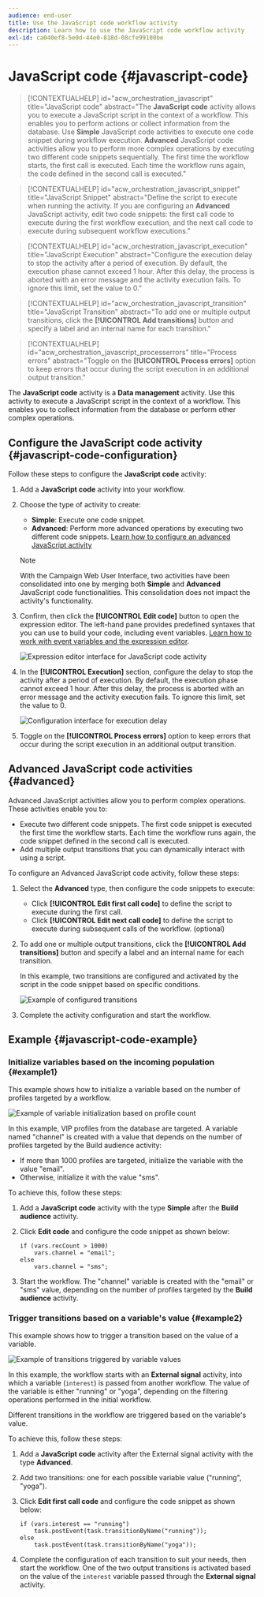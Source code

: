 ```yaml
---
audience: end-user
title: Use the JavaScript code workflow activity
description: Learn how to use the JavaScript code workflow activity
exl-id: ca040ef8-5e0d-44e0-818d-08cfe99100be
---
```

# JavaScript code {#javascript-code}

>[!CONTEXTUALHELP]
>id="acw_orchestration_javascript"
>title="JavaScript code"
>abstract="The **JavaScript code** activity allows you to execute a JavaScript script in the context of a workflow. This enables you to perform actions or collect information from the database. Use **Simple** JavaScript code activities to execute one code snippet during workflow execution. **Advanced** JavaScript code activities allow you to perform more complex operations by executing two different code snippets sequentially. The first time the workflow starts, the first call is executed. Each time the workflow runs again, the code defined in the second call is executed."

>[!CONTEXTUALHELP]
>id="acw_orchestration_javascript_snippet"
>title="JavaScript Snippet"
>abstract="Define the script to execute when running the activity. If you are configuring an **Advanced** JavaScript activity, edit two code snippets: the first call code to execute during the first workflow execution, and the next call code to execute during subsequent workflow executions."

>[!CONTEXTUALHELP]
>id="acw_orchestration_javascript_execution"
>title="JavaScript Execution"
>abstract="Configure the execution delay to stop the activity after a period of execution. By default, the execution phase cannot exceed 1 hour. After this delay, the process is aborted with an error message and the activity execution fails. To ignore this limit, set the value to 0."

>[!CONTEXTUALHELP]
>id="acw_orchestration_javascript_transition"
>title="JavaScript Transition"
>abstract="To add one or multiple output transitions, click the **[!UICONTROL Add transitions]** button and specify a label and an internal name for each transition."

>[!CONTEXTUALHELP]
>id="acw_orchestration_javascript_processerrors"
>title="Process errors"
>abstract="Toggle on the **[!UICONTROL Process errors]** option to keep errors that occur during the script execution in an additional output transition."

The **JavaScript code** activity is a **Data management** activity. Use this activity to execute a JavaScript script in the context of a workflow. This enables you to collect information from the database or perform other complex operations.

## Configure the JavaScript code activity {#javascript-code-configuration}

Follow these steps to configure the **JavaScript code** activity:

1. Add a **JavaScript code** activity into your workflow.

1. Choose the type of activity to create:

    * **Simple**: Execute one code snippet.
    * **Advanced**: Perform more advanced operations by executing two different code snippets. [Learn how to configure an advanced JavaScript activity](#advanced)

    >[!NOTE]
    >
    >With the Campaign Web User Interface, two activities have been consolidated into one by merging both **Simple** and **Advanced** JavaScript code functionalities. This consolidation does not impact the activity's functionality.

1. Confirm, then click the **[!UICONTROL Edit code]** button to open the expression editor. The left-hand pane provides predefined syntaxes that you can use to build your code, including event variables. [Learn how to work with event variables and the expression editor](../event-variables.md).

    ![Expression editor interface for JavaScript code activity](../assets/javascript-editor.png)

1. In the **[!UICONTROL Execution]** section, configure the delay to stop the activity after a period of execution. By default, the execution phase cannot exceed 1 hour. After this delay, the process is aborted with an error message and the activity execution fails. To ignore this limit, set the value to 0.

    ![Configuration interface for execution delay](../assets/javascript-config.png)

1. Toggle on the **[!UICONTROL Process errors]** option to keep errors that occur during the script execution in an additional output transition.

## Advanced JavaScript code activities {#advanced}

Advanced JavaScript activities allow you to perform complex operations. These activities enable you to:

* Execute two different code snippets. The first code snippet is executed the first time the workflow starts. Each time the workflow runs again, the code snippet defined in the second call is executed.
* Add multiple output transitions that you can dynamically interact with using a script.

To configure an Advanced JavaScript code activity, follow these steps:

1. Select the **Advanced** type, then configure the code snippets to execute: 

    * Click **[!UICONTROL Edit first call code]** to define the script to execute during the first call.
    * Click **[!UICONTROL Edit next call code]** to define the script to execute during subsequent calls of the workflow. (optional)

1. To add one or multiple output transitions, click the **[!UICONTROL Add transitions]** button and specify a label and an internal name for each transition.

    In this example, two transitions are configured and activated by the script in the code snippet based on specific conditions.

    ![Example of configured transitions](../assets/javascript-transitions.png)

1. Complete the activity configuration and start the workflow.

## Example {#javascript-code-example}

### Initialize variables based on the incoming population {#example1}

This example shows how to initialize a variable based on the number of profiles targeted by a workflow. 

![Example of variable initialization based on profile count](../assets/javascript-example1.png)

In this example, VIP profiles from the database are targeted. A variable named "channel" is created with a value that depends on the number of profiles targeted by the Build audience activity:

* If more than 1000 profiles are targeted, initialize the variable with the value "email".
* Otherwise, initialize it with the value "sms". 

To achieve this, follow these steps:

1. Add a **JavaScript code** activity with the type **Simple** after the **Build audience** activity.

1. Click **Edit code** and configure the code snippet as shown below:

    ```
    if (vars.recCount > 1000)
        vars.channel = "email";
    else
        vars.channel = "sms";
    ```

1. Start the workflow. The "channel" variable is created with the "email" or "sms" value, depending on the number of profiles targeted by the **Build audience** activity.

### Trigger transitions based on a variable's value {#example2}

This example shows how to trigger a transition based on the value of a variable.

![Example of transitions triggered by variable values](../assets/javascript-example2-transitions.png)

In this example, the workflow starts with an **External signal** activity, into which a variable (`interest`) is passed from another workflow. The value of the variable is either "running" or "yoga", depending on the filtering operations performed in the initial workflow.

Different transitions in the workflow are triggered based on the variable's value.

To achieve this, follow these steps:

1. Add a **JavaScript code** activity after the External signal activity with the type **Advanced**.

1. Add two transitions: one for each possible variable value ("running", "yoga").

1. Click **Edit first call code** and configure the code snippet as shown below:

    ```
    if (vars.interest == "running")
        task.postEvent(task.transitionByName("running"));
    else
        task.postEvent(task.transitionByName("yoga"));
    ```

1. Complete the configuration of each transition to suit your needs, then start the workflow. One of the two output transitions is activated based on the value of the `interest` variable passed through the **External signal** activity.